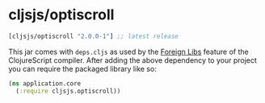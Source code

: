 # cljsjs/optiscroll

[](dependency)
```clojure
[cljsjs/optiscroll "2.0.0-1"] ;; latest release
```
[](/dependency)

This jar comes with `deps.cljs` as used by the [Foreign Libs][flibs] feature
of the ClojureScript compiler. After adding the above dependency to your project
you can require the packaged library like so:

```clojure
(ns application.core
  (:require cljsjs.optiscroll))
```

[flibs]: https://github.com/clojure/clojurescript/wiki/Packaging-Foreign-Dependencies
